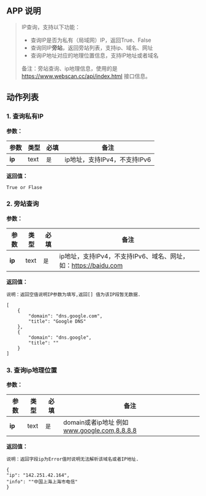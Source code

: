 ## APP 说明

> IP查询，支持以下功能：
>   - 查询IP是否为私有（局域网）IP，返回True、False
>   - 查询同IP**旁站**，返回旁站列表，支持ip、域名、网址
>   - 查询iP地址对应的地理位置信息，支持IP地址或者域名
> 
> 备注：旁站查询、ip地理信息，使用的是 https://www.webscan.cc/api/index.html 接口信息。

## 动作列表

### 1. 查询私有IP

**参数：**

|  参数   | 类型  |  必填   |  备注  |
|  ----  | ----  |  ----  |  ----  |
| **ip**  | text | `是` | ip地址，支持IPv4，不支持IPv6 |

**返回值：**

```
True or Flase
```

### 2. 旁站查询

**参数：**

|  参数   | 类型  |  必填   |  备注  |
|  ----  | ----  |  ----  |  ----  |
| **ip**  | text | `是` | ip地址，支持IPv4，不支持IPv6、域名、网址，如：https://baidu.com |

**返回值：**

```
说明：返回空值说明IP参数为填写,返回[] 值为该IP段暂无数据.

[
    {
        "domain": "dns.google.com",
        "title": "Google DNS"
    },
    {
        "domain": "dns.google",
        "title": ""
    }
]
```

### 3. 查询ip地理位置

**参数：**

|  参数   | 类型  |  必填   |  备注  |
|  ----  | ----  |  ----  |  ----  |
| **ip**  | text | `是` | domain或者ip地址 例如 www.google.com,8.8.8.8 |

**返回值：**

```
说明：返回字段ip为Error值时说明无法解析该域名或者IP地址.

{
"ip": "142.251.42.164",
"info": ""中国上海上海市电信"
}
```